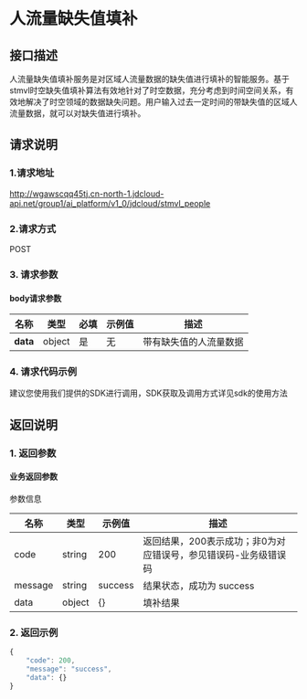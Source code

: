 # 人流量缺失值填补

## 接口描述
人流量缺失值填补服务是对区域人流量数据的缺失值进行填补的智能服务。基于stmvl时空缺失值填补算法有效地针对了时空数据，充分考虑到时间空间关系，有效地解决了时空领域的数据缺失问题。用户输入过去一定时间的带缺失值的区域人流量数据，就可以对缺失值进行填补。
## 请求说明

### 1.请求地址
http://wgawscqq45tj.cn-north-1.jdcloud-api.net/group1/ai_platform/v1_0/jdcloud/stmvl_people

### 2.请求方式
POST

### 3. 请求参数

####  body请求参数
|名称|类型|必填|示例值|描述|
|---|---|---|---|---|
|**data**|object| 是 | 无 | 带有缺失值的人流量数据|

### 4. 请求代码示例
建议您使用我们提供的SDK进行调用，SDK获取及调用方式详见sdk的使用方法

## 返回说明

### 1. 返回参数

#### 业务返回参数
参数信息

|名称|类型|示例值|描述|
|---|---|---|---|
|code|string | 200 | 返回结果，200表示成功；非0为对应错误号，参见错误码-业务级错误码|
|message|string | success | 结果状态，成功为 success |
|data| object | {} | 填补结果 |

### 2. 返回示例
```js
{
    "code": 200,
    "message": "success",
    "data": {}
}
```
